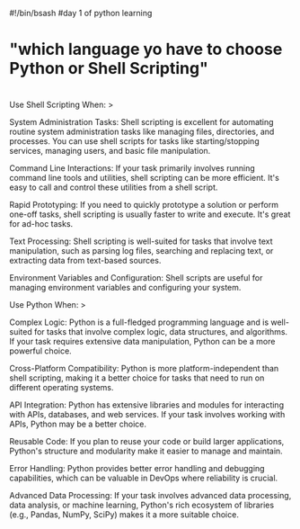 #!/bin/bsash
#day 1 of  python learning
# "which language yo have to choose Python or Shell Scripting"
#
Use Shell Scripting When: >

System Administration Tasks: Shell scripting is excellent for automating routine system administration tasks like managing files, directories, and processes. You can use shell scripts for tasks like starting/stopping services, managing users, and basic file manipulation.

Command Line Interactions: If your task primarily involves running command line tools and utilities, shell scripting can be more efficient. It's easy to call and control these utilities from a shell script.

Rapid Prototyping: If you need to quickly prototype a solution or perform one-off tasks, shell scripting is usually faster to write and execute. It's great for ad-hoc tasks.

Text Processing: Shell scripting is well-suited for tasks that involve text manipulation, such as parsing log files, searching and replacing text, or extracting data from text-based sources.

Environment Variables and Configuration: Shell scripts are useful for managing environment variables and configuring your system.

Use Python When: >

Complex Logic: Python is a full-fledged programming language and is well-suited for tasks that involve complex logic, data structures, and algorithms. If your task requires extensive data manipulation, Python can be a more powerful choice.

Cross-Platform Compatibility: Python is more platform-independent than shell scripting, making it a better choice for tasks that need to run on different operating systems.

API Integration: Python has extensive libraries and modules for interacting with APIs, databases, and web services. If your task involves working with APIs, Python may be a better choice.

Reusable Code: If you plan to reuse your code or build larger applications, Python's structure and modularity make it easier to manage and maintain.

Error Handling: Python provides better error handling and debugging capabilities, which can be valuable in DevOps where reliability is crucial.

Advanced Data Processing: If your task involves advanced data processing, data analysis, or machine learning, Python's rich ecosystem of libraries (e.g., Pandas, NumPy, SciPy) makes it a more suitable choice.
